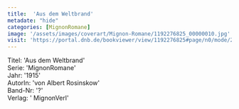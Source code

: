 ```yaml
---
title:  'Aus dem Weltbrand'
metadate: "hide"
categories: [MignonRomane]
image: '/assets/images/coverart/Mignon-Romane/1192276825_00000010.jpg'
visit: 'https://portal.dnb.de/bookviewer/view/1192276825#page/n0/mode/2up'
---
```

Titel: 'Aus dem Weltbrand' <br>
Serie: 'MignonRomane' <br>
Jahr: '1915' <br>
AutorIn: 'von Albert Rosinskow' <br>
Band-Nr: '?' <br>
Verlag: ' MignonVerl'